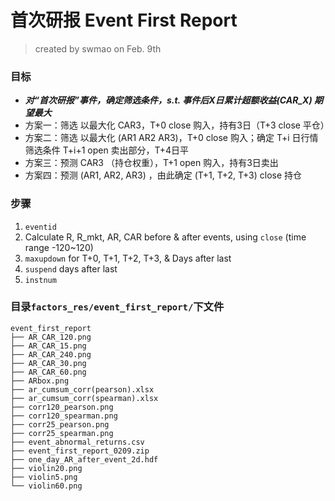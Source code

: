 # 首次研报 Event First Report

> created by swmao on Feb. 9th


### 目标

- ***对“首次研报”事件，确定筛选条件，s.t. 事件后X日累计超额收益(CAR_X) 期望最大***
- 方案一：筛选 以最大化 CAR3，T+0 close 购入，持有3日（T+3 close 平仓） 
- 方案二：筛选 以最大化 (AR1 AR2 AR3)，T+0 close 购入；确定 T+i 日行情筛选条件 T+i+1 open 卖出部分，T+4日平 
- 方案三：预测 CAR3 （持仓权重），T+1 open 购入，持有3日卖出 
- 方案四：预测 (AR1, AR2, AR3) ，由此确定 (T+1, T+2, T+3) close 持仓


### 步骤

1. `eventid`
2. Calculate R, R_mkt, AR, CAR before & after events, using `close` (time range -120~120)
3. `maxupdown` for T+0, T+1, T+2, T+3, & Days after last
4. `suspend` days after last
5. `instnum`


### 目录`factors_res/event_first_report/`下文件

```
event_first_report
├── AR_CAR_120.png
├── AR_CAR_15.png
├── AR_CAR_240.png
├── AR_CAR_30.png
├── AR_CAR_60.png
├── ARbox.png
├── ar_cumsum_corr(pearson).xlsx
├── ar_cumsum_corr(spearman).xlsx
├── corr120_pearson.png
├── corr120_spearman.png
├── corr25_pearson.png
├── corr25_spearman.png
├── event_abnormal_returns.csv
├── event_first_report_0209.zip
├── one_day_AR_after_event_2d.hdf
├── violin20.png
├── violin5.png
└── violin60.png
```